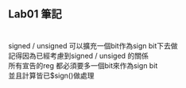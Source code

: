 ## Lab01 筆記
#
signed / unsigned 可以擴充一個bit作為sign bit下去做  
記得因為已經考慮到signed / unsiged 的關係   
所有宣告的reg 都必須要多一個bit來作為sign bit  
並且計算皆已$sign()做處理  
